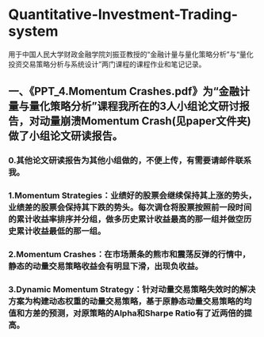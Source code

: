 # Quantitative-Investment-Trading-system
用于中国人民大学财政金融学院刘振亚教授的“金融计量与量化策略分析”与“量化投资交易策略分析与系统设计”两门课程的课程作业和笔记记录。

## 一、《PPT_4.Momentum Crashes.pdf》为“金融计量与量化策略分析”课程我所在的3人小组论文研讨报告，对动量崩溃Momentum Crash(见paper文件夹)做了小组论文研读报告。
### 0.其他论文研读报告为其他小组做的，不便上传，有需要请邮件联系我。
### 1.Momentum Strategies：业绩好的股票会继续保持其上涨的势头，业绩差的股票会保持其下跌的势头。每次调仓将股票按照前一段时间的累计收益率排序并分组，做多历史累计收益最高的那一组并做空历史累计收益最低的那一组。
### 2.Momentum Crashes：在市场萧条的熊市和震荡反弹的行情中，静态的动量交易策略收益会有明显下滑，出现负收益。
### 3.Dynamic Momentum Strategy：针对动量交易策略失效时的解决方案为构建动态权重的动量交易策略，基于原静态动量交易策略的均值和方差的预测，对原策略的Alpha和Sharpe Ratio有了近两倍的提高。



